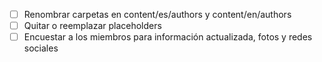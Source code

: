 - [ ] Renombrar carpetas en content/es/authors y content/en/authors
- [ ] Quitar o reemplazar placeholders
- [ ] Encuestar a los miembros para información actualizada, fotos y redes sociales